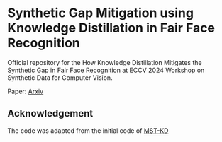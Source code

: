# Synthetic Gap Mitigation using Knowledge Distillation in Fair Face Recognition

Official repository for the How Knowledge Distillation Mitigates the Synthetic Gap in Fair Face Recognition at ECCV 2024 Workshop on Synthetic Data for Computer Vision.

Paper: [Arxiv](Soon.com)

## Acknowledgement
The code was adapted from the initial code of [MST-KD](https://github.com/EduardaCaldeira/MST-KD)
